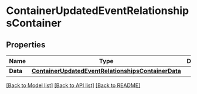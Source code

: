 # ContainerUpdatedEventRelationshipsContainer

## Properties

Name | Type | Description | Notes
------------ | ------------- | ------------- | -------------
**Data** | [**ContainerUpdatedEventRelationshipsContainerData**](container_updated_event_relationships_container_data.md) |  | 

[[Back to Model list]](../README.md#documentation-for-models) [[Back to API list]](../README.md#documentation-for-api-endpoints) [[Back to README]](../README.md)


